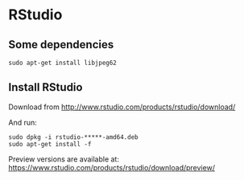 RStudio
=======

Some dependencies
------------------

    sudo apt-get install libjpeg62


Install RStudio
---------------

Download from 
<http://www.rstudio.com/products/rstudio/download/>

And run: 

    sudo dpkg -i rstudio-*****-amd64.deb
    sudo apt-get install -f


Preview versions are available at:
<https://www.rstudio.com/products/rstudio/download/preview/>
